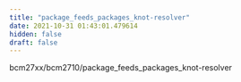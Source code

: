 ```yaml
---
title: "package_feeds_packages_knot-resolver"
date: 2021-10-31 01:43:01.479614
hidden: false
draft: false
---
```


bcm27xx/bcm2710/package_feeds_packages_knot-resolver

